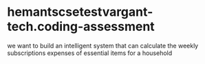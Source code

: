 # hemantscsetestvargant-tech.coding-assessment
we want to build an intelligent system that can calculate the weekly subscriptions expenses of essential items for a household

